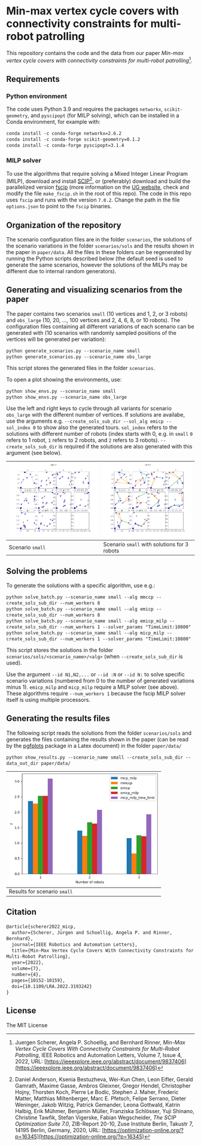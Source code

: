 # Min-max vertex cycle covers with connectivity constraints for multi-robot patrolling

This repository contains the code and the data from our paper *Min-max vertex cycle covers with connectivity constraints for multi-robot patrolling*[^1].

[^1]: Juergen Scherer, Angela P. Schoellig, and Bernhard Rinner, *Min-Max Vertex Cycle Covers With Connectivity Constraints for Multi-Robot Patrolling*, IEEE Robotics and Automation Letters, Volume 7, Issue 4, 2022, URL: [https://ieeexplore.ieee.org/abstract/document/9837406](https://ieeexplore.ieee.org/abstract/document/9837406)
## Requirements
### Python environment
The code uses Python 3.9 and requires the packages `networkx`, `scikit-geometry`, and `pyscipopt` (for MILP solving), which can be installed in a Conda environment, for example with: 
```
conda install -c conda-forge networkx=2.6.2
conda install -c conda-forge scikit-geometry=0.1.2
conda install -c conda-forge pyscipopt=3.1.4
```

### MILP solver
To use the algorithms that require solving a Mixed Integer Linear Program (MILP), download and install [SCIP](https://www.scipopt.org/#download)[^2], or (preferably) download and build the parallelized version [fscip](https://www.scipopt.org/download.php?fname=scipoptsuite-7.0.2.tgz) (more information on the [UG website](https://ug.zib.de/), check and modify the file `make_fscip.sh` in the root of this repo). The code in this repo uses `fscip` and runs with the version `7.0.2`.
Change the path in the file `options.json` to point to the `fscip` binaries.

[^2]: Daniel Anderson, Ksenia Bestuzheva, Wei-Kun Chen, Leon Eifler, Gerald Gamrath, Maxime Gasse, Ambros Gleixner, Gregor Hendel, Christopher Hojny, Thorsten Koch, Pierre Le Bodic, Stephen J. Maher, Frederic Matter, Matthias Miltenberger, Marc E. Pfetsch, Felipe Serrano, Dieter Weninger, Jakob Witzig, Patrick Gemander, Leona Gottwald, Katrin Halbig, Erik Mühmer, Benjamin Müller, Franziska Schlösser, Yuji Shinano, Christine Tawfik, Stefan Vigerske, Fabian Wegscheider, *The SCIP Optimization Suite 7.0*, ZIB-Report 20-10, Zuse Institute Berlin, Takustr 7, 14195 Berlin, Germany, 2020, URL: [https://optimization-online.org/?p=16345](https://optimization-online.org/?p=16345)

## Organization of the repository
The scenario configuration files are in the folder `scenarios`, the solutions of the scenario variations in the folder `scenarios/sols` and the results shown in the paper in `paper/data`. All the files in these folders can be regenerated by running the Python scripts described below (the default seed is used to generate the same scenarios, however the solutions of the MILPs may be different due to internal random generators).

## Generating and visualizing scenarios from the paper

The paper contains two scenarios `small` (10 vertices and 1, 2, or 3 robots) and `obs_large` (10, 20, ..., 100 vertices and 2, 4, 6, 8, or 10 robots). The configuration files containing all different variations of each scenario can be generated with (10 scenarios with randomly sampled positions of the vertices will be generated per variation):
```
python generate_scenarios.py --scenario_name small
python generate_scenarios.py --scenario_name obs_large
``` 
This script stores the generated files in the folder `scenarios`. 

To open a plot showing the environments, use:
```
python show_envs.py --scenario_name small 
python show_envs.py --scenario_name obs_large 
```
Use the left and right keys to cycle through all variants for scenario `obs_large` with the different number of vertices. If solutions are availabe, use the arguments e.g. `--create_sols_sub_dir --sol_alg emicp --sol_index 0` to show also the generated tours. `sol_index` refers to the solutions with different number of robots (index starts with 0, e.g. in `small` `0` refers to 1 robot, `1` refers to 2 robots, and `2` refers to 3 robots). `--create_sols_sub_dir` is required if the solutions are also generated with this argument (see below).

| <img src="figures/small.png" height="200"/> | <img src="figures/small_sol2.png" height="200"/> |
|---------------------------------------------|--------------------------------------------------|
| Scenario `small`                            | Scenario `small` with solutions for 3 robots     |

## Solving the problems

To generate the solutions with a specific algorithm, use e.g.:
```
python solve_batch.py --scenario_name small --alg mmccp --create_sols_sub_dir --num_workers 8
python solve_batch.py --scenario_name small --alg emicp --create_sols_sub_dir --num_workers 8
python solve_batch.py --scenario_name small --alg emicp_milp --create_sols_sub_dir --num_workers 1 --solver_params "TimeLimit:10800"
python solve_batch.py --scenario_name small --alg micp_milp --create_sols_sub_dir --num_workers 1 --solver_params "TimeLimit:10800"
```
This script stores the solutions in the folder `scenarios/sols/<scenario_name>/<alg>` (when `--create_sols_sub_dir` is used).

Use the argument `--id N1,N2,...` or `--id :N` or `--id N:` to solve specific scenario variations (numbered from 0 to the number of generated variations minus 1).
`emicp_milp` and `micp_milp` require a MILP solver (see above). These algorithms require `--num_workers 1` because the fscip MILP solver itself is using multiple processors.

## Generating the results files

The following script reads the solutions from the folder `scenarios/sols` and generates the files containing the results shown in the paper (can be read by the [pgfplots](https://www.ctan.org/pkg/pgfplots) package in a Latex document) in the folder `paper/data/`
```
python show_results.py --scenario_name small --create_sols_sub_dir --data_out_dir paper/data/
```

| <img src="figures/results.png"  height="300"/> |
|------------------------------------------------|
| Results for scenario `small`                   |

## Citation

```
@article{scherer2022_micp,
  author={Scherer, Jürgen and Schoellig, Angela P. and Rinner, Bernhard},
  journal={IEEE Robotics and Automation Letters}, 
  title={Min-Max Vertex Cycle Covers With Connectivity Constraints for Multi-Robot Patrolling}, 
  year={2022},
  volume={7},
  number={4},
  pages={10152-10159},
  doi={10.1109/LRA.2022.3193242}
}
```

## License

The MIT License